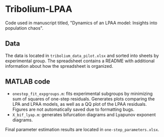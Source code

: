 # Tribolium-LPAA
Code used in manuscript titled, "Dynamics of an LPAA model: Insights into population chaos".

## Data
The data is located in ``tribolium_data_pilot.xlsx`` and sorted into sheets by experimental group. The spreadsheet contains a README with additional information about how the spreadsheet is organized.

## MATLAB code

- ``onestep_fit_expgroups.m``: fits experimental subgroups by minimizing sum of squares of one-step residuals. Generates plots comparing the LPA and LPAA models, as well as a QQ plot of the LPAA residuals. Figures are not automatically saved due to formatting bugs.
- ``X_bif_lyap.m``: generates bifurcation diagrams and Lyapunov exponent diagrams.

Final parameter estimation results are located in ``one-step_parameters.xlsx``.
